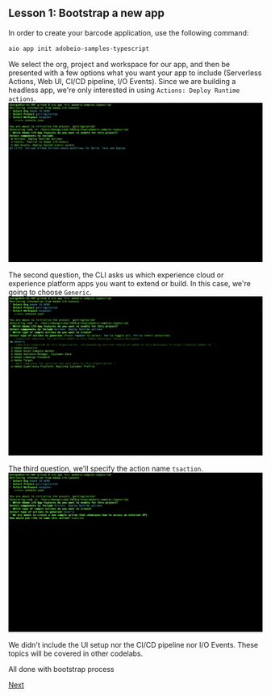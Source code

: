 ## Lesson 1: Bootstrap a new app

In order to create your barcode application, use the following command:
```bash
aio app init adobeio-samples-typescript  
```
We select the org, project and workspace for our app, and then be presented with a few options what you want your app to include (Serverless Actions, Web UI, CI/CD pipeline, I/O Events). Since we are building a headless app, we're only interested in using `Actions: Deploy Runtime actions`.
![Build Options](lessons/assets/init_options.png)

The second question, the CLI asks us which experience cloud or experience platform apps you want to extend or build. In this case, we're going to choose `Generic`. 
![Generic Actions](lessons/assets/actions_generic.png)

The third question, we'll specify the action name `tsaction`.
![Action name](lessons/assets/action_name.png)

We didn't include the UI setup nor the CI/CD pipeline nor I/O Events. These topics will be covered in other codelabs. 

All done with bootstrap process

[Next](conversion.md)